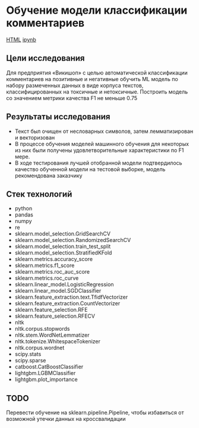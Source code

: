 # Обучение модели классификации комментариев

[HTML](https://github.com/burooom/ml_projects/tree/main/Yandex.Practicum_projects/Comments_classification/Comments_classification.html)     [ipynb](https://github.com/burooom/ml_projects/tree/main/Yandex.Practicum_projects/Comments_classification/Comments_classification.ipynb)

## Цели исследования
Для предприятия «Викишоп» с целью автоматической классификации комментариев на позитивные и негативные обучить ML модель по набору размеченных данных в виде корпуса текстов, классифицированных на токсичные и нетоксичные. Построить модель со значением метрики качества F1 не меньше 0.75

## Результаты исследования
- Текст был очищен от несловарных символов, затем лемматизирован и векторизован
- В процессе обучения моделей машинного обучения для некоторых из них были получены удовлетворительные характеристики по F1 мере.
- В ходе тестирования лучшей отобранной модели подтвердилось качество обученной модели на тестовой выборке, модель рекомендована заказчику

## Стек технологий
- python
- pandas
- numpy
- re
- sklearn.model_selection.GridSearchCV
- sklearn.model_selection.RandomizedSearchCV
- sklearn.model_selection.train_test_split
- sklearn.model_selection.StratifiedKFold
- sklearn.metrics.accuracy_score
- sklearn.metrics.f1_score
- sklearn.metrics.roc_auc_score
- sklearn.metrics.roc_curve
- sklearn.linear_model.LogisticRegression
- sklearn.linear_model.SGDClassifier
- sklearn.feature_extraction.text.TfidfVectorizer
- sklearn.feature_extraction.CountVectorizer
- sklearn.feature_selection.RFE
- sklearn.feature_selection.RFECV
- nltk
- nltk.corpus.stopwords
- nltk.stem.WordNetLemmatizer
- nltk.tokenize.WhitespaceTokenizer
- nltk.corpus.wordnet
- scipy.stats
- scipy.sparse
- catboost.CatBoostClassifier
- lightgbm.LGBMClassifier
- lightgbm.plot_importance

## TODO
Перевести обучение на sklearn.pipeline.Pipeline, чтобы избавиться от возможной утечки данных на кроссвалидации
